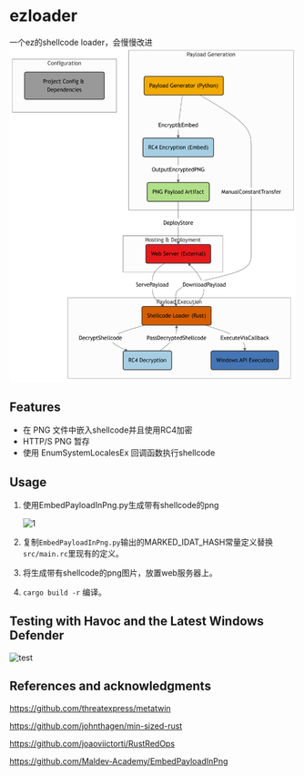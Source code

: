 # ezloader

一个ez的shellcode loader，会慢慢改进
![diagram](img/diagram.png)
## Features

- 在 PNG 文件中嵌入shellcode并且使用RC4加密
- HTTP/S PNG 暂存
- 使用 EnumSystemLocalesEx 回调函数执行shellcode

## Usage

1. 使用EmbedPayloadInPng.py生成带有shellcode的png

   ![1](img/1.png)

2. 复制`EmbedPayloadInPng.py`输出的MARKED_IDAT_HASH常量定义替换`src/main.rc`里现有的定义。
3. 将生成带有shellcode的png图片，放置web服务器上。
4. `cargo build -r` 编译。

## Testing with Havoc and the Latest Windows Defender

![test](img/test.png)



## References and acknowledgments

https://github.com/threatexpress/metatwin

https://github.com/johnthagen/min-sized-rust

https://github.com/joaoviictorti/RustRedOps

https://github.com/Maldev-Academy/EmbedPayloadInPng